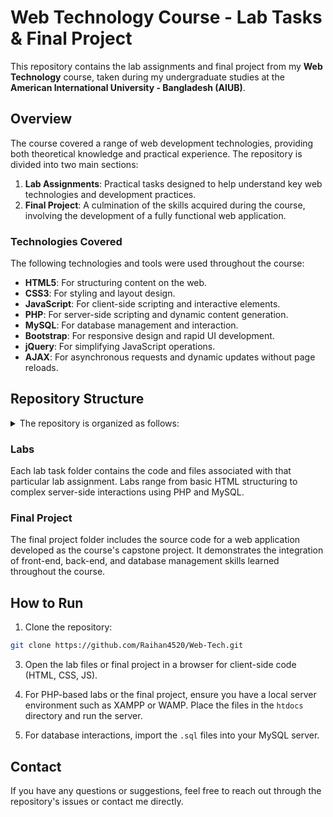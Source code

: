# Web Technology Course - Lab Tasks & Final Project

This repository contains the lab assignments and final project from my **Web Technology** course, taken during my undergraduate studies at the **American International University - Bangladesh (AIUB)**.

## Overview

The course covered a range of web development technologies, providing both theoretical knowledge and practical experience. The repository is divided into two main sections:

1. **Lab Assignments**: Practical tasks designed to help understand key web technologies and development practices.
2. **Final Project**: A culmination of the skills acquired during the course, involving the development of a fully functional web application.

### Technologies Covered

The following technologies and tools were used throughout the course:
- **HTML5**: For structuring content on the web.
- **CSS3**: For styling and layout design.
- **JavaScript**: For client-side scripting and interactive elements.
- **PHP**: For server-side scripting and dynamic content generation.
- **MySQL**: For database management and interaction.
- **Bootstrap**: For responsive design and rapid UI development.
- **jQuery**: For simplifying JavaScript operations.
- **AJAX**: For asynchronous requests and dynamic updates without page reloads.

## Repository Structure

<details>
  <summary>The repository is organized as follows:</summary>

```bash
.
└── Web-Tech
    ├── Final Project
    │   ├── Add_Bus.php
    │   ├── Add_Bus_Tickets.php
    │   ├── Add_Plane.php
    │   ├── Add_Plane_Tickets.php
    │   ├── Add_Train.php
    │   ├── Add_Train_Tickets.php
    │   ├── Book_Bus_Tickets.php
    │   ├── Book_Plane_Tickets.php
    │   ├── Book_Train_Tickets.php
    │   ├── Bus_Manager_Home.php
    │   ├── CSS
    │   │   └── style.css
    │   ├── Cancel_Booked_Tickets.php
    │   ├── Change_Password.php
    │   ├── Change_Profile_Picture.php
    │   ├── Controller
    │   │   ├── EditProfileController.php
    │   │   ├── addBusManager.php
    │   │   ├── addBusTicketsController.php
    │   │   ├── addCustomerController.php
    │   │   ├── addPlaneController.php
    │   │   ├── addPlaneManager.php
    │   │   ├── addPlaneTicketsController.php
    │   │   ├── addTrainManager.php
    │   │   ├── addTrainTicketsController.php
    │   │   ├── addbusController.php
    │   │   ├── addtrainController.php
    │   │   ├── bookBusTicketController.php
    │   │   ├── bookPlaneTicketController.php
    │   │   ├── bookTrainTicketController.php
    │   │   ├── cancelBookedTicketsController.php
    │   │   ├── changePasswordController.php
    │   │   ├── checkAvailableEmailController.php
    │   │   ├── deleteBusTicketsController.php
    │   │   ├── deleteBuscontroller.php
    │   │   ├── deletePlaneTicketsController.php
    │   │   ├── deletePlanecontroller.php
    │   │   ├── deleteTrainTicketsController.php
    │   │   ├── deleteTraincontroller.php
    │   │   ├── searchBusTicketController.php
    │   │   ├── searchPlaneTicketController.php
    │   │   ├── searchTrainTicketController.php
    │   │   ├── showBookedBusTicketsController.php
    │   │   ├── showBookedPlaneTicketsController.php
    │   │   ├── showBookedTrainTicketsController.php
    │   │   ├── updateBusTicketsController.php
    │   │   ├── updatePlaneController.php
    │   │   ├── updatePlaneTicketsController.php
    │   │   ├── updateTrainTicketsController.php
    │   │   ├── updatebusController.php
    │   │   ├── updatetrainController.php
    │   │   └── uploadPicController.php
    │   ├── Customer_Home.php
    │   ├── Customer_Menu.php
    │   ├── Customer_Top_Menu_Bar.php
    │   ├── Delete_Bus_Tickets.php
    │   ├── Delete_Plane_Tickets.php
    │   ├── Delete_Train_Tickets.php
    │   ├── Edit_Profile.php
    │   ├── Footer.php
    │   ├── Forget_Password.php
    │   ├── Header.php
    │   ├── JS
    │   │   └── Form_Validation.js
    │   ├── Login.php
    │   ├── Logout.php
    │   ├── Model
    │   │   ├── Model.php
    │   │   └── db_connect.php
    │   ├── Pictures
    │   │   ├── 1.jpg
    │   │   ├── 2.jpg
    │   │   ├── 3.jpg
    │   │   ├── backgroundImageDesktop.png
    │   │   └── backgroundImagePhone.png
    │   ├── Plane_Manager_Home.php
    │   ├── Public_Home.php
    │   ├── Registration.php
    │   ├── Remove_Bus.php
    │   ├── Remove_Plane.php
    │   ├── Remove_Train.php
    │   ├── Train_Manager_Home.php
    │   ├── Update_Bus.php
    │   ├── Update_Bus_Tickets.php
    │   ├── Update_Plane.php
    │   ├── Update_Plane_Tickets.php
    │   ├── Update_Train.php
    │   ├── Update_Train_Tickets.php
    │   ├── Uploads
    │   │   ├── Dummy.png
    │   │   ├── Pic_1.jpg
    │   │   └── Pic_2.JPEG
    │   ├── View_Booked_Bus_Tickets.php
    │   ├── View_Booked_Tickets.php
    │   ├── View_Profile.php
    │   ├── managerRegistration.php
    │   └── transportManagement_db.sql
    ├── Lab task 1
    │   ├── 1_ss1.png
    │   ├── 1_ss2.png
    │   ├── 2_ss1.png
    │   ├── 2_ss2.png
    │   ├── 2_ss3.png
    │   ├── 2_ss4.png
    │   ├── Lab_Task_1_1.html
    │   ├── Lab_Task_1_2.html
    │   ├── Lock.png
    │   ├── Passport size photo.jpg
    │   └── Scanned Signature.jpg
    ├── Lab task 2
    │   ├── Lab2Task.php
    │   ├── ss1.png
    │   └── ss2.png
    ├── Lab task 3
    │   ├── Change_Password.php
    │   ├── Data.json
    │   ├── Login.php
    │   ├── Profile.php
    │   ├── Registration.php
    │   ├── Screenshots
    │   │   ├── Change_Password_ss1.png
    │   │   ├── Change_Password_ss2.png
    │   │   ├── Login_ss1.png
    │   │   ├── Login_ss2.png
    │   │   ├── Profile_Picture_ss.png
    │   │   └── Registration_ss.png
    │   ├── Upload.php
    │   ├── Uploads
    │   │   ├── Pic_1.jpg
    │   │   └── Pic_2.JPEG
    │   └── dummy.png
    ├── Lab task 4
    │   ├── Account.php
    │   ├── Change_Password.php
    │   ├── Data.json
    │   ├── Edit_Profile.php
    │   ├── Footer.php
    │   ├── Forget_Password.php
    │   ├── Header.php
    │   ├── Logged_In_Dashboard.php
    │   ├── Login.php
    │   ├── Logout.php
    │   ├── Profile_Picture.php
    │   ├── Public_Home.php
    │   ├── Registration.php
    │   ├── Screenshots
    │   │   ├── A.png
    │   │   ├── B.png
    │   │   ├── C.png
    │   │   ├── D.png
    │   │   ├── E.png
    │   │   ├── F1.png
    │   │   ├── F2.png
    │   │   ├── G.png
    │   │   └── H.png
    │   ├── Upload.php
    │   ├── Uploads
    │   │   ├── Pic_1.jpg
    │   │   ├── Pic_2.JPEG
    │   │   └── dummy.png
    │   ├── View_Profile.php
    │   └── xcompany.png
    ├── Lab task 5
    │   ├── Screenshots
    │   │   ├── A.png
    │   │   ├── B.png
    │   │   ├── C.png
    │   │   ├── D.png
    │   │   ├── E1.png
    │   │   └── E2.png
    │   ├── addProduct.php
    │   ├── controller
    │   │   ├── createProductController.php
    │   │   ├── deleteProductController.php
    │   │   ├── productInfoController.php
    │   │   └── updateProductController.php
    │   ├── deleteProduct.php
    │   ├── displayProduct.php
    │   ├── editProduct.php
    │   ├── menu.php
    │   ├── model
    │   │   ├── db_connect.php
    │   │   └── model.php
    │   ├── product_db.sql
    │   └── searchProduct.php
    ├── Lab task 6
    │   ├── Book_Bus_Tickets.php
    │   ├── Book_Plane_Tickets.php
    │   ├── Book_Train_Tickets.php
    │   ├── Bus_Tickets_Data.json
    │   ├── Cancel_Booked_Tickets.php
    │   ├── Change_Password.php
    │   ├── Change_Profile_Picture.php
    │   ├── Controller
    │   │   ├── EditProfileController.php
    │   │   ├── addCustomerController.php
    │   │   ├── bookBusTicketController.php
    │   │   ├── bookPlaneTicketController.php
    │   │   ├── bookTrainTicketController.php
    │   │   ├── cancelBookedTicketsController.php
    │   │   ├── changePasswordController.php
    │   │   └── uploadPicController.php
    │   ├── Customer_Data.json
    │   ├── Customer_Home.php
    │   ├── Customer_Menu.php
    │   ├── Customer_Top_Menu_Bar.php
    │   ├── Edit_Profile.php
    │   ├── Footer.php
    │   ├── Forget_Password.php
    │   ├── Header.php
    │   ├── Login.php
    │   ├── Logos
    │   │   └── Public_Home_Logo.jpg
    │   ├── Logout.php
    │   ├── Model
    │   │   ├── Model.php
    │   │   └── db_connect.php
    │   ├── Plane_Tickets_Data.json
    │   ├── Public_Home.php
    │   ├── Registration.php
    │   ├── Screenshots
    │   │   ├── A.png
    │   │   ├── B.png
    │   │   ├── C.png
    │   │   ├── D.png
    │   │   ├── E.png
    │   │   ├── F.png
    │   │   └── G.png
    │   ├── Train_Tickets_Data.json
    │   ├── Uploads
    │   │   ├── Dummy.png
    │   │   ├── Pic_1.jpg
    │   │   └── Pic_2.JPEG
    │   ├── View_Booked_Tickets.php
    │   ├── View_Profile.php
    │   └── customer_db.sql
    ├── Lab task 7
    │   ├── Book_Bus_Tickets.php
    │   ├── Book_Plane_Tickets.php
    │   ├── Book_Train_Tickets.php
    │   ├── Bus_Tickets_Data.json
    │   ├── CSS
    │   │   └── style.css
    │   ├── Cancel_Booked_Tickets.php
    │   ├── Change_Password.php
    │   ├── Change_Profile_Picture.php
    │   ├── Controller
    │   │   ├── EditProfileController.php
    │   │   ├── addCustomerController.php
    │   │   ├── bookBusTicketController.php
    │   │   ├── bookPlaneTicketController.php
    │   │   ├── bookTrainTicketController.php
    │   │   ├── cancelBookedTicketsController.php
    │   │   ├── changePasswordController.php
    │   │   └── uploadPicController.php
    │   ├── Customer_Data.json
    │   ├── Customer_Home.php
    │   ├── Customer_Menu.php
    │   ├── Customer_Top_Menu_Bar.php
    │   ├── Edit_Profile.php
    │   ├── Footer.php
    │   ├── Forget_Password.php
    │   ├── Header.php
    │   ├── Login.php
    │   ├── Logout.php
    │   ├── Model
    │   │   ├── Model.php
    │   │   └── db_connect.php
    │   ├── Pictures
    │   │   ├── 1.jpg
    │   │   ├── 2.jpg
    │   │   ├── 3.jpg
    │   │   ├── backgroundImageDesktop.jpg
    │   │   └── backgroundImagePhone.jpg
    │   ├── Plane_Tickets_Data.json
    │   ├── Public_Home.php
    │   ├── Registration.php
    │   ├── Screenshots
    │   │   ├── Customer_Home (Desktop view).png
    │   │   ├── Customer_Home (Phone view).png
    │   │   ├── Login (Desktop view).png
    │   │   ├── Login (Phone view).png
    │   │   ├── Registration (Desktop view).png
    │   │   └── Registration (Phone view).png
    │   ├── Train_Tickets_Data.json
    │   ├── Uploads
    │   │   ├── Dummy.png
    │   │   ├── Pic_1.jpg
    │   │   └── Pic_2.JPEG
    │   ├── View_Booked_Tickets.php
    │   ├── View_Profile.php
    │   └── customer_db.sql
    ├── Lab task 8
    │   ├── Book_Bus_Tickets.php
    │   ├── Book_Plane_Tickets.php
    │   ├── Book_Train_Tickets.php
    │   ├── Bus_Tickets_Data.json
    │   ├── CSS
    │   │   └── style.css
    │   ├── Cancel_Booked_Tickets.php
    │   ├── Change_Password.php
    │   ├── Change_Profile_Picture.php
    │   ├── Controller
    │   │   ├── EditProfileController.php
    │   │   ├── addCustomerController.php
    │   │   ├── bookBusTicketController.php
    │   │   ├── bookPlaneTicketController.php
    │   │   ├── bookTrainTicketController.php
    │   │   ├── cancelBookedTicketsController.php
    │   │   ├── changePasswordController.php
    │   │   └── uploadPicController.php
    │   ├── Customer_Data.json
    │   ├── Customer_Home.php
    │   ├── Customer_Menu.php
    │   ├── Customer_Top_Menu_Bar.php
    │   ├── Edit_Profile.php
    │   ├── Footer.php
    │   ├── Forget_Password.php
    │   ├── Header.php
    │   ├── JS
    │   │   └── Form_Validation.js
    │   ├── Login.php
    │   ├── Logout.php
    │   ├── Model
    │   │   ├── Model.php
    │   │   └── db_connect.php
    │   ├── Pictures
    │   │   ├── 1.jpg
    │   │   ├── 2.jpg
    │   │   ├── 3.jpg
    │   │   ├── backgroundImageDesktop.png
    │   │   └── backgroundImagePhone.png
    │   ├── Plane_Tickets_Data.json
    │   ├── Public_Home.php
    │   ├── Registration.php
    │   ├── Screenshots
    │   │   ├── Book Bus Tickets.png
    │   │   ├── Change Password.png
    │   │   ├── Edit Profile.png
    │   │   ├── Login.png
    │   │   └── Registration.png
    │   ├── Train_Tickets_Data.json
    │   ├── Uploads
    │   │   ├── Dummy.png
    │   │   ├── Pic_1.jpg
    │   │   └── Pic_2.JPEG
    │   ├── View_Booked_Tickets.php
    │   ├── View_Profile.php
    │   └── customer_db.sql
    └── Lab task 9
        ├── Book_Bus_Tickets.php
        ├── Book_Plane_Tickets.php
        ├── Book_Train_Tickets.php
        ├── CSS
        │   └── style.css
        ├── Cancel_Booked_Tickets.php
        ├── Change_Password.php
        ├── Change_Profile_Picture.php
        ├── Controller
        │   ├── EditProfileController.php
        │   ├── addCustomerController.php
        │   ├── bookBusTicketController.php
        │   ├── bookPlaneTicketController.php
        │   ├── bookTrainTicketController.php
        │   ├── cancelBookedTicketsController.php
        │   ├── changePasswordController.php
        │   ├── checkAvailableEmailController.php
        │   ├── searchBusTicketController.php
        │   ├── searchPlaneTicketController.php
        │   ├── searchTrainTicketController.php
        │   ├── showBookedBusTicketsController.php
        │   ├── showBookedPlaneTicketsController.php
        │   ├── showBookedTrainTicketsController.php
        │   └── uploadPicController.php
        ├── Customer_Home.php
        ├── Customer_Menu.php
        ├── Customer_Top_Menu_Bar.php
        ├── Edit_Profile.php
        ├── Footer.php
        ├── Forget_Password.php
        ├── Header.php
        ├── JS
        │   └── Form_Validation.js
        ├── Login.php
        ├── Logout.php
        ├── Model
        │   ├── Model.php
        │   └── db_connect.php
        ├── Pictures
        │   ├── 1.jpg
        │   ├── 2.jpg
        │   ├── 3.jpg
        │   ├── backgroundImageDesktop.png
        │   └── backgroundImagePhone.png
        ├── Public_Home.php
        ├── Registration.php
        ├── Screenshots
        │   ├── 1.png
        │   ├── 2.png
        │   └── 3.png
        ├── Uploads
        │   ├── Dummy.png
        │   ├── Pic_1.jpg
        │   └── Pic_2.JPEG
        ├── View_Booked_Tickets.php
        ├── View_Profile.php
        └── transportManagement_db.sql

50 directories, 360 files
```
</details>

### Labs

Each lab task folder contains the code and files associated with that particular lab assignment. Labs range from basic HTML structuring to complex server-side interactions using PHP and MySQL.

### Final Project

The final project folder includes the source code for a web application developed as the course's capstone project. It demonstrates the integration of front-end, back-end, and database management skills learned throughout the course.

## How to Run

1. Clone the repository:
```bash
git clone https://github.com/Raihan4520/Web-Tech.git
```

3. Open the lab files or final project in a browser for client-side code (HTML, CSS, JS).

4. For PHP-based labs or the final project, ensure you have a local server environment such as XAMPP or WAMP. Place the files in the `htdocs` directory and run the server.

5. For database interactions, import the `.sql` files into your MySQL server.

## Contact

If you have any questions or suggestions, feel free to reach out through the repository's issues or contact me directly.

